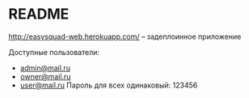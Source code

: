 # README

http://easysquad-web.herokuapp.com/ – задеплоинное приложение

Доступные пользователи:
* admin@mail.ru
* owner@mail.ru
* user@mail.ru
Пароль для всех одинаковый: 123456

